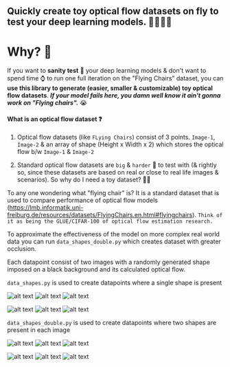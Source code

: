 ## Quickly create toy optical flow datasets on fly to test your deep learning models. 🚴‍♀️🚴‍♂️

# Why? 👀

If you want to **sanity test** 🧪 your deep learning models & don't want to spend time ⌚ to run one full iteration on the "Flying Chairs" dataset, you can **use this library to generate (easier, smaller & customizable) toy optical flow datasets**. ***If your model fails here, you damn well know it ain't gonna work on "Flying chairs".*** 😭

#### What is an optical flow dataset ❓
  1. Optical flow datasets (like `FLying Chairs`) consist of 3 points. `Image-1`, `Image-2` & an array of shape (Height x Width x 2) which stores the optical flow b/w `Image-1` & `Image-2`

  2. Standard optical flow datasets are `big` & `harder` 🔴 to test with (& rightly so, since these datasets are based on real or close to real life images & scenarios). So why do I need a toy dataset? 🤷‍♂️ 
  
  
  To any one wondering what "flying chair" is? It is a standard dataset that is used to compare performance of optical flow models (https://lmb.informatik.uni-freiburg.de/resources/datasets/FlyingChairs.en.html#flyingchairs). `Think of it as being the GLUE/CIFAR‑100 of optical flow estimation research.`


To approximate the effectiveness of the model on more complex real world data you can run `data_shapes_double.py` which creates dataset with greater occlusion.

Each datapoint consist of two images with a randomly generated shape imposed on a black background and its calculated optical flow.

`data_shapes.py` is used to create datapoints where a single shape is present

![alt text](https://github.com/RahulSChand/Optical-Flow-Shape-Dataset/blob/master/sample%20data%20single/0_gt.png)
![alt text](https://github.com/RahulSChand/Optical-Flow-Shape-Dataset/blob/master/sample%20data%20single/0_img1.png)
![alt text](https://github.com/RahulSChand/Optical-Flow-Shape-Dataset/blob/master/sample%20data%20single/0_img2.png)

![alt text](https://github.com/RahulSChand/Optical-Flow-Shape-Dataset/blob/master/sample%20data%20single/385_gt.png)
![alt text](https://github.com/RahulSChand/Optical-Flow-Shape-Dataset/blob/master/sample%20data%20single/385_img1.png)
![alt text](https://github.com/RahulSChand/Optical-Flow-Shape-Dataset/blob/master/sample%20data%20single/385_img2.png)

`data_shapes_double.py` is used to create datapoints where two shapes are present in each image

![alt text](https://github.com/RahulSChand/Optical-Flow-Shape-Dataset/blob/master/sample%20data%20double/32_flow0.png)
![alt text](https://github.com/RahulSChand/Optical-Flow-Shape-Dataset/blob/master/sample%20data%20double/32_img1.png)
![alt text](https://github.com/RahulSChand/Optical-Flow-Shape-Dataset/blob/master/sample%20data%20double/32_img2.png)

![alt text](https://github.com/RahulSChand/Optical-Flow-Shape-Dataset/blob/master/sample%20data%20double/460_flow0.png)
![alt text](https://github.com/RahulSChand/Optical-Flow-Shape-Dataset/blob/master/sample%20data%20double/460_img1.png)
![alt text](https://github.com/RahulSChand/Optical-Flow-Shape-Dataset/blob/master/sample%20data%20double/460_img2.png)



